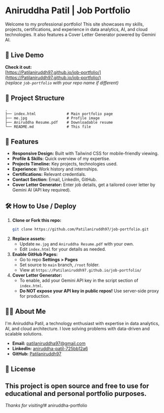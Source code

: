 # Aniruddha Patil | Job Portfolio

Welcome to my professional portfolio! This site showcases my skills, projects, certifications, and experience in data analytics, AI, and cloud technologies. It also features a Cover Letter Generator powered by Gemini AI.

## 🌟 Live Demo

**Check it out:**  
[https://Patilaniruddh97.github.io/job-portfolio/](https://Patilaniruddh97.github.io/job-portfolio/)  
*(replace `job-portfolio` with your repo name if different)*

## 📁 Project Structure

```
.
├── index.html              # Main portfolio page
├── me.jpg                  # Profile image
├── Aniruddha Resume.pdf    # Downloadable resume
└── README.md               # This file
```

## 🚀 Features

- **Responsive Design:** Built with Tailwind CSS for mobile-friendly viewing.
- **Profile & Skills:** Quick overview of my expertise.
- **Projects Timeline:** Key projects, technologies used.
- **Experience:** Work history and internships.
- **Certifications:** Relevant credentials.
- **Contact Section:** Email, LinkedIn, GitHub.
- **Cover Letter Generator:** Enter job details, get a tailored cover letter by Gemini AI (API key required).

## 🛠️ How to Use / Deploy

1. **Clone or Fork this repo:**
   ```bash
   git clone https://github.com/Patilaniruddh97/job-portfolio.git
   ```
2. **Replace assets:**  
   - Update `me.jpg` and `Aniruddha Resume.pdf` with your own.
   - Edit `index.html` for your details as needed.
3. **Enable GitHub Pages:**
   - Go to repo **Settings > Pages**
   - Set source to `main` branch, `/root` folder.
   - View at `https://Patilaniruddh97.github.io/job-portfolio/`
4. **Cover Letter Generator:**  
   - To enable, add your Gemini API key in the script section of `index.html`.  
   - **Do NOT expose your API key in public repos!** Use server-side proxy for production.

## 🧑‍💻 About Me

I'm Aniruddha Patil, a technology enthusiast with expertise in data analytics, AI, and cloud architecture. I love solving problems with data-driven and scalable solutions.

- **Email:** patilaniruddha97@gmail.com
- **LinkedIn:** [aniruddha-patil-725bb12a6](https://www.linkedin.com/in/aniruddha-patil-725bb12a6)
- **GitHub:** [Patilaniruddh97](https://github.com/Patilaniruddh97)

## 📜 License

This project is open source and free to use for educational and personal portfolio purposes.
---

*Thanks for visiting!*# aniruddha-portfolio
